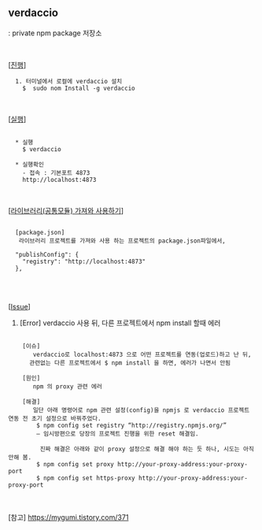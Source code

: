 

## verdaccio 
  : private npm package 저장소 


<br/>

  [[진행]()] <br/>
  ```
    1. 터미널에서 로컬에 verdaccio 설치
      $  sudo nom Install -g verdaccio
  ```
<br/>

  [[실행]()] <br/>
  ```

    * 실행
      $ verdaccio

    * 실행확인
      - 접속 : 기본포트 4873
      http://localhost:4873

  ```

<br/>

  [[라이브러리(공통모듈) 가져와 사용하기]()] <br/>
  ```

    [package.json]
     라이브러리 프로젝트를 가져와 사용 하는 프로젝트의 package.json파일에서,

    "publishConfig": {
      "registry": "http://localhost:4873"
    },

  ```

<br/><br/>

  [[Issue]()] <br/>

  1) [Error]  verdaccio 사용 뒤, 다른 프로젝트에서 npm install 할때 에러 <br/>
  ```

      [이슈]
         verdaccio로 localhost:4873 으로 어떤 프로젝트를 연동(업로드)하고 난 뒤,
        관련없는 다른 프로젝트에서 $ npm install 을 하면, 에러가 나면서 안됨

      [원인]
         npm 의 proxy 관련 에러

      [해결]
         일단 아래 명령어로 npm 관련 설정(config)을 npmjs 로 verdaccio 프로젝트 연동 전 초기 설정으로 바꿔주었다.
          $ npm config set registry “http://registry.npmjs.org/”
          — 임시방편으로 당장의 프로젝트 진행을 위한 reset 해결임.

         진짜 해결은 아래와 같이 proxy 설정으로 해결 해야 하는 듯 하나, 시도는 아직 안해 봄.
          $ npm config set proxy http://your-proxy-address:your-proxy-port
          $ npm config set https-proxy http://your-proxy-address:your-proxy-port

  ```



<br/><br/>
[참고] 
https://mygumi.tistory.com/371
